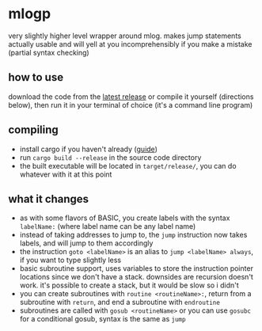 # mlogp
very slightly higher level wrapper around mlog.
makes jump statements actually usable and will yell at you incomprehensibly if you make a mistake (partial syntax checking)

## how to use
download the code from the [latest release](https://github.com/notvelleda/mlogp/releases/latest) or compile it yourself (directions below), then run it in your terminal of choice (it's a command line program)

## compiling
- install cargo if you haven't already ([guide](https://doc.rust-lang.org/cargo/getting-started/installation.html))
- run `cargo build --release` in the source code directory
- the built executable will be located in `target/release/`, you can do whatever with it at this point

## what it changes
- as with some flavors of BASIC, you create labels with the syntax `labelName:` (where label name can be any label name)
- instead of taking addresses to jump to, the `jump` instruction now takes labels, and will jump to them accordingly
- the instruction `goto <labelName>` is an alias to `jump <labelName> always`, if you want to type slightly less
- basic subroutine support, uses variables to store the instruction pointer locations since we don't have a stack. downsides are recursion doesn't work. it's possible to create a stack, but it would be slow so i didn't
- you can create subroutines with `routine <routineName>:`, return from a subroutine with `return`, and end a subroutine with `endroutine`
- subroutines are called with `gosub <routineName>` or you can use `gosubc` for a conditional gosub, syntax is the same as `jump`
